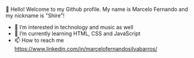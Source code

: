  👋 Hello! Welcome to my Github profile.
 My name is Marcelo Fernando and my nickname is "Shire"!
- 👀 I’m interested in technology and music as well
- 🌱 I’m currently learning HTML, CSS and JavaScript
- 📫 How to reach me https://www.linkedin.com/in/marcelofernandosilvabarros/
